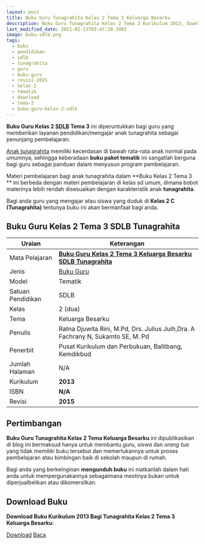 ```yaml
---
layout: post
title: Buku Guru Tunagrahita Kelas 2 Tema 3 Keluarga Besarku
description: Buku Guru Tunagrahita Kelas 2 Tema 3 Kurikulum 2013, Download buku Kelas 2 Tema 3 Keluarga Besarku bagi tunagrahita
last_modified_date: 2021-02-23T03:47:20.398Z
image: buku-sdlb.png
tags:
  - buku
  - pendidikan
  - sdlb
  - tunagrahita
  - guru
  - buku-guru
  - revisi-2015
  - kelas-2
  - tematik
  - download
  - tema-3
  - buku-guru-kelas-2-sdlb
---
```


**Buku Guru Kelas 2 <abbr title="Sekolah Dasar Luar Biasa">SDLB</abbr> Tema 3** ini diperuntukkan bagi guru yang memberikan layanan pendidikan/mengajar anak tunagrahita sebagai penunjang pembelajaran.

[Anak tunagrahita](/teori/tunagrahita "Apa itu Tunagrahita") memiliki kecerdasan di bawah rata-rata anak normal pada umumnya, sehingga keberadaan **buku paket tematik** ini sangatlah berguna bagi guru sebagai panduan dalam menyusun program pembelajaran.

Materi pembelajaran bagi anak tunagrahita dalam **Buku Kelas 2 Tema 3 ** ini berbeda dengan materi pembelajaran di kelas sd umum, dimana bobot materinya lebih rendah disesuaikan dengan karakteristik anak **tunagrahita**.

Bagi anda guru yang mengajar atau siswa yang duduk di **Kelas 2 C (Tunagrahita)** tentunya buku ini akan bermanfaat bagi anda.

## Buku Guru Kelas 2 Tema 3 SDLB Tunagrahita  

|Uraian|Keterangan|
| --- | --- |
|Mata Pelajaran|<a href="/bse/buku-guru-tunagrahita-kelas-2-tema-3-keluargaku-besarku" title="Buku Guru Kelas 2 Tema 3 Keluarga Besarku SDLB Tunagrahita"><strong>Buku Guru Kelas 2 Tema 3 Keluarga Besarku SDLB Tunagrahita</strong></a>|
|Jenis|<a href="/bse" title="Buku Guru" target="_blank">Buku Guru</a>|
|Model|Tematik|
|Satuan Pendidikan|SDLB|
|Kelas|2 (dua)|
|Tema|Keluarga Besarku|
|Penulis| Ratna Djuwita Rini, M.Pd, Drs. Julius Juih,Dra. A Fachrany N, Sukamto SE, M. Pd|
|Penerbit|Pusat Kurikulum dan Perbukuan, Balitbang, Kemdikbud|
|Jumlah Halaman|N/A|
|Kurikulum|<strong>2013</strong>|
|ISBN|<strong>N/A</strong>|
|Revisi|<strong>2015</strong>|

## Pertimbangan
**Buku Guru Tunagrahita Kelas 2 Tema Keluarga Besarku** ini dipublikasikan di blog ini bermaksud hanya untuk membantu _guru_, _siswa_ dan _orang tua_ yang tidak memiliki buku tersebut dan memerlukannya untuk proses pembelajaran atau bimbingan baik di sekolah maupun di rumah.

Bagi anda yang berkeinginan <b>mengunduh buku</b> ini niatkanlah dalam hati anda untuk mempergunakannya sebagaimana mestinya bukan untuk diperjualbelikan atau dikomersilkan.
  
## Download Buku
**Download Buku Kurikulum 2013 Bagi Tunagrahita Kelas 2 Tema 3 Keluarga Besarku**:
<p class="center"><a class="button download" href="https://docs.google.com/uc?export=download&id=1H6Mn8qq8NsuW5Um7P1RoVUkZAndXhsaO" rel="nofollow" target="_blank" title="Download Buku Guru Tunagrahita Kelas 2 Tema Keluarga Besarku">Download</a>
<a class="button demo open-dialog" href="https://drive.google.com/file/d/1H6Mn8qq8NsuW5Um7P1RoVUkZAndXhsaO/preview" rel="nofollow" target="_blank" title="Download Buku Guru Tunagrahita Kelas 2 Tema Keluarga Besarku">Baca</a></p>

